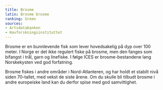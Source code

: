 ```yaml
---
title: Brosme
latin: Brosme brosme
ranking: Green
sources:
- Artsdatabanken
- Havforskningsinstituttet
---
```


Brosme er en bunnlevende fisk som lever hovedsakelig på dyp over 100 meter. I Norge er det ikke regulert fiske på brosme, men den fanges som bifangst i trål, garn og linefiske. I følge ICES er brosme-bestandene lang Norskekysten ved god forfatning.

Brosme fiskes i andre områder i Nord-Atlanteren, og har holdt et stabilt nivå siden 70-tallet, med vekst de siste årene. Om du skulle bli tilbudt brosme i andre europeiske land kan du derfor spise med god samvittighet.
